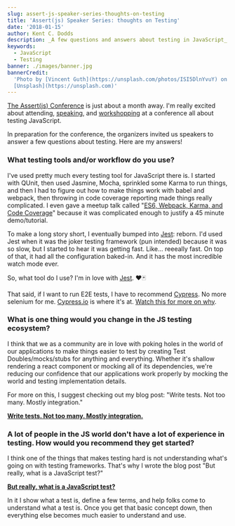 ```yaml
---
slug: assert-js-speaker-series-thoughts-on-testing
title: 'Assert(js) Speaker Series: thoughts on Testing'
date: '2018-01-15'
author: Kent C. Dodds
description: _A few questions and answers about testing in JavaScript_
keywords:
  - JavaScript
  - Testing
banner: ./images/banner.jpg
bannerCredit:
  'Photo by [Vincent Guth](https://unsplash.com/photos/ISI5DlnYvuY) on
  [Unsplash](https://unsplash.com)'
---
```


[The Assert(js) Conference](https://www.assertjs.com/) is just about a month
away. I'm really excited about attending,
[speaking](https://www.assertjs.com/speakers), and
[workshopping](https://www.assertjs.com/training) at a conference all about
testing JavaScript.

In preparation for the conference, the organizers invited us speakers to answer
a few questions about testing. Here are my answers!

### What testing tools and/or workflow do you use?

I've used pretty much every testing tool for JavaScript there is. I started with
QUnit, then used Jasmine, Mocha, sprinkled some Karma to run things, and then I
had to figure out how to make things work with babel and webpack, then throwing
in code coverage reporting made things really complicated. I even gave a meetup
talk called
"[ES6, Webpack, Karma, and Code Coverage](https://kentcdodds.com/talks/#es6-webpack-karma-and-code-coverage)"
because it was complicated enough to justify a 45 minute demo/tutorial.

To make a long story short, I eventually bumped into
[Jest](https://facebook.github.io/jest): reborn. I'd used Jest when it was the
joker testing framework (pun intended) because it was so slow, but I started to
hear it was getting fast. Like... reeeally fast. On top of that, it had all the
configuration baked-in. And it has the most incredible watch mode ever.

So, what tool do I use? I'm in love with
[Jest](https://facebook.github.io/jest). ❤️🃏

That said, if I want to run E2E tests, I have to recommend
[Cypress](https://www.cypress.io/). No more selenium for me.
[Cypress.io](https://medium.com/u/47c842e55929) is where it's at.
[Watch this for more on why](https://www.youtube.com/watch?v=lK_ihqnQQEM).

### What is one thing would you change in the JS testing ecosystem?

I think that we as a community are in love with poking holes in the world of our
applications to make things easier to test by creating Test Doubles/mocks/stubs
for anything and everything. Whether it's shallow rendering a react component or
mocking all of its dependencies, we're reducing our confidence that our
applications work properly by mocking the world and testing implementation
details.

For more on this, I suggest checking out my blog post: "Write tests. Not too
many. Mostly integration."

[**Write tests. Not too many. Mostly integration.**](/blog/write-tests)

### A lot of people in the JS world don't have a lot of experience in testing. How would you recommend they get started?

I think one of the things that makes testing hard is not understanding what's
going on with testing frameworks. That's why I wrote the blog post "But really,
what is a JavaScript test?"

[**But really, what is a JavaScript test?**](/blog/but-really-what-is-a-javascript-test)

In it I show what a test is, define a few terms, and help folks come to
understand what a test is. Once you get that basic concept down, then everything
else becomes much easier to understand and use.
